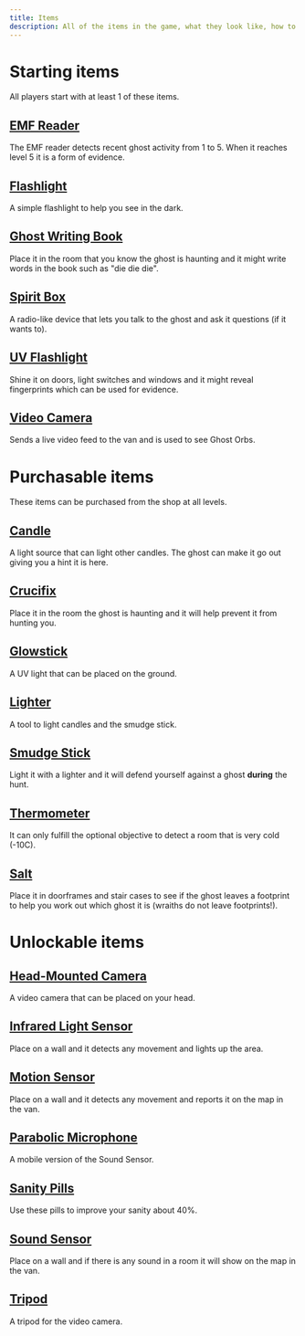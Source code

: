 ```yaml
---
title: Items
description: All of the items in the game, what they look like, how to use them and tips and tricks.
---
```


# Starting items

All players start with at least 1 of these items.

## [EMF Reader](./emf-reader)

The EMF reader detects recent ghost activity from 1 to 5. When it reaches level 5 it is a form of evidence.

## [Flashlight](./flashlight)

A simple flashlight to help you see in the dark.

## [Ghost Writing Book](./ghost-writing-book)

Place it in the room that you know the ghost is haunting and it might write words in the book such as "die die die".

## [Spirit Box](./spirit-box)

A radio-like device that lets you talk to the ghost and ask it questions (if it wants to).

## [UV Flashlight](./uv-flashlight)

Shine it on doors, light switches and windows and it might reveal fingerprints which can be used for evidence.

## [Video Camera](./video-camera)

Sends a live video feed to the van and is used to see Ghost Orbs.

# Purchasable items

These items can be purchased from the shop at all levels.

## [Candle](./candle)

A light source that can light other candles. The ghost can make it go out giving you a hint it is here.

## [Crucifix](./crucifix)

Place it in the room the ghost is haunting and it will help prevent it from hunting you.

## [Glowstick](./glowstick)

A UV light that can be placed on the ground.

## [Lighter](./lighter)

A tool to light candles and the smudge stick.

## [Smudge Stick](./smudge-stick)

Light it with a lighter and it will defend yourself against a ghost **during** the hunt.

## [Thermometer](./thermometer)

It can only fulfill the optional objective to detect a room that is very cold (-10C).

## [Salt](./salt)

Place it in doorframes and stair cases to see if the ghost leaves a footprint to help you work out which ghost it is (wraiths do not leave footprints!).

# Unlockable items

## [Head-Mounted Camera](./head-mounted-camera)

A video camera that can be placed on your head.

## [Infrared Light Sensor](./infrared-light-sensor)

Place on a wall and it detects any movement and lights up the area.

## [Motion Sensor](./motion-sensor)

Place on a wall and it detects any movement and reports it on the map in the van.

## [Parabolic Microphone](./parabolic-microphone)

A mobile version of the Sound Sensor.

## [Sanity Pills](./sanity-pills)

Use these pills to improve your sanity about 40%.

## [Sound Sensor](./sound-sensor)

Place on a wall and if there is any sound in a room it will show on the map in the van.

## [Tripod](./tripod)

A tripod for the video camera.

